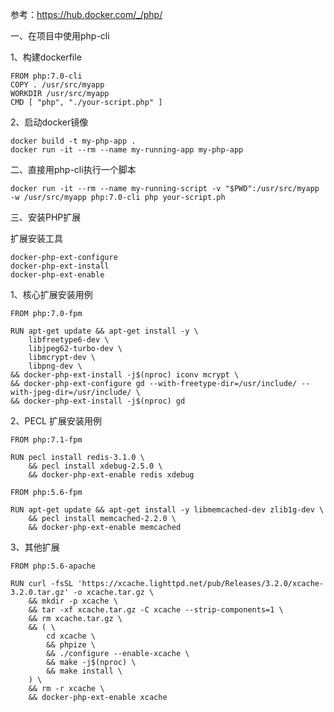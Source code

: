 参考：https://hub.docker.com/_/php/

一、在项目中使用php-cli

1、构建dockerfile

```
FROM php:7.0-cli
COPY . /usr/src/myapp
WORKDIR /usr/src/myapp
CMD [ "php", "./your-script.php" ]
```

2、启动docker镜像

```docker build -t my-php-app .
docker build -t my-php-app .
docker run -it --rm --name my-running-app my-php-app
```

二、直接用php-cli执行一个脚本

 ```
docker run -it --rm --name my-running-script -v "$PWD":/usr/src/myapp -w /usr/src/myapp php:7.0-cli php your-script.ph
 ```

三、安装PHP扩展

扩展安装工具

```
docker-php-ext-configure
docker-php-ext-install
docker-php-ext-enable
```

1、核心扩展安装用例

```
FROM php:7.0-fpm

RUN apt-get update && apt-get install -y \
    libfreetype6-dev \
    libjpeg62-turbo-dev \
    libmcrypt-dev \
    libpng-dev \
&& docker-php-ext-install -j$(nproc) iconv mcrypt \
&& docker-php-ext-configure gd --with-freetype-dir=/usr/include/ --with-jpeg-dir=/usr/include/ \
&& docker-php-ext-install -j$(nproc) gd
```

2、PECL 扩展安装用例

    FROM php:7.1-fpm
    
    RUN pecl install redis-3.1.0 \
        && pecl install xdebug-2.5.0 \
        && docker-php-ext-enable redis xdebug
```
FROM php:5.6-fpm

RUN apt-get update && apt-get install -y libmemcached-dev zlib1g-dev \
    && pecl install memcached-2.2.0 \
    && docker-php-ext-enable memcached
```

3、其他扩展

```
FROM php:5.6-apache

RUN curl -fsSL 'https://xcache.lighttpd.net/pub/Releases/3.2.0/xcache-3.2.0.tar.gz' -o xcache.tar.gz \
    && mkdir -p xcache \
    && tar -xf xcache.tar.gz -C xcache --strip-components=1 \
    && rm xcache.tar.gz \
    && ( \
        cd xcache \
        && phpize \
        && ./configure --enable-xcache \
        && make -j$(nproc) \
        && make install \
    ) \
    && rm -r xcache \
    && docker-php-ext-enable xcache
```

